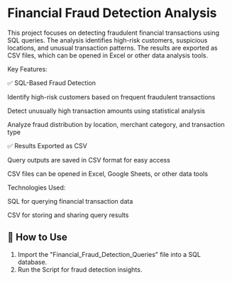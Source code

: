 # Financial Fraud Detection Analysis

This project focuses on detecting fraudulent financial transactions using SQL queries. The analysis identifies high-risk customers, suspicious locations, and unusual transaction patterns. The results are exported as CSV files, which can be opened in Excel or other data analysis tools.

Key Features:


✅ SQL-Based Fraud Detection

Identify high-risk customers based on frequent fraudulent transactions

Detect unusually high transaction amounts using statistical analysis

Analyze fraud distribution by location, merchant category, and transaction type

✅ Results Exported as CSV

Query outputs are saved in CSV format for easy access

CSV files can be opened in Excel, Google Sheets, or other data tools

Technologies Used:

SQL for querying financial transaction data

CSV for storing and sharing query results


## 🚀 How to Use
1. Import the "Financial_Fraud_Detection_Queries" file into a SQL database.
2. Run the Script  for fraud detection insights.
   

